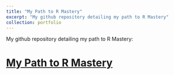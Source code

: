 ```yaml
---
title: "My Path to R Mastery"
excerpt: "My github repository detailing my path to R Mastery"
collection: portfolio
---
```


My github repository detailing my path to R Mastery:

# [My Path to R Mastery](https://revgizmo.github.io/My_path_to_R_mastery/)
